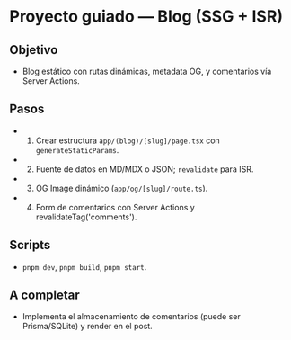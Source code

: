 # Proyecto guiado — Blog (SSG + ISR)

## Objetivo
- Blog estático con rutas dinámicas, metadata OG, y comentarios vía Server Actions.

## Pasos
- 1) Crear estructura `app/(blog)/[slug]/page.tsx` con `generateStaticParams`.
- 2) Fuente de datos en MD/MDX o JSON; `revalidate` para ISR.
- 3) OG Image dinámico (`app/og/[slug]/route.ts`).
- 4) Form de comentarios con Server Actions y revalidateTag('comments').

## Scripts
- `pnpm dev`, `pnpm build`, `pnpm start`.

## A completar
- Implementa el almacenamiento de comentarios (puede ser Prisma/SQLite) y render en el post.
